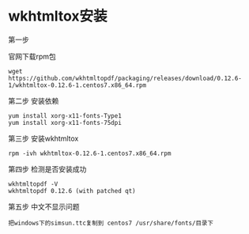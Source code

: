 # wkhtmltox安装

第一步

官网下载rpm包

```
wget https://github.com/wkhtmltopdf/packaging/releases/download/0.12.6-1/wkhtmltox-0.12.6-1.centos7.x86_64.rpm
```

第二步
安装依赖
```
yum install xorg-x11-fonts-Type1 
yum install xorg-x11-fonts-75dpi

```

第三步
安装wkhtmltox
```
rpm -ivh wkhtmltox-0.12.6-1.centos7.x86_64.rpm
```

第四步
检测是否安装成功
```
wkhtmltopdf -V
wkhtmltopdf 0.12.6 (with patched qt)
```

第五步
中文不显示问题

```
把windows下的simsun.ttc复制到 centos7 /usr/share/fonts/目录下
```




